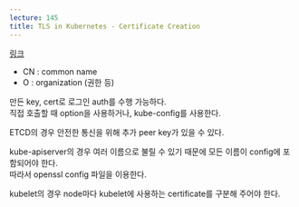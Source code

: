 ```yaml
---
lecture: 145
title: TLS in Kubernetes - Certificate Creation
---
```


[링크](https://kubernetes.io/docs/tasks/administer-cluster/certificates/#openssl)

- CN : common name
- O : organization (권한 등)

만든 key, cert로 로그인 auth를 수행 가능하다.   
직접 호출할 때 option을 사용하거나, kube-config를 사용한다.

ETCD의 경우 안전한 통신을 위해 추가 peer key가 있을 수 있다.   

kube-apiserver의 경우 여러 이름으로 불릴 수 있기 때문에 모든 이름이 config에 포함되어야 한다.   
따라서 openssl config 파일을 이용한다.

kubelet의 경우 node마다 kubelet에 사용하는 certificate를 구분해 주어야 한다.